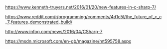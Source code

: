 https://www.kenneth-truyers.net/2016/01/20/new-features-in-c-sharp-7/


https://www.reddit.com/r/programming/comments/4d1c5l/the_future_of_c_c_7_features_demonstrated_build/

http://www.infoq.com/news/2016/04/CSharp-7


https://msdn.microsoft.com/en-gb/magazine/mt595758.aspx
